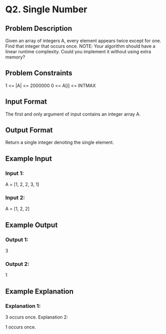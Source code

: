 # Q2. Single Number

## Problem Description
Given an array of integers A, every element appears twice except for one. Find that integer that occurs once.
NOTE: Your algorithm should have a linear runtime complexity. Could you implement it without using extra memory?



## Problem Constraints
1 <= |A| <= 2000000
0 <= A[i] <= INTMAX

## Input Format
The first and only argument of input contains an integer array A.

## Output Format
Return a single integer denoting the single element.

## Example Input
### Input 1:
A = [1, 2, 2, 3, 1]
### Input 2:
A = [1, 2, 2]


## Example Output
### Output 1:
3

### Output 2:
1

## Example Explanation
### Explanation 1:
3 occurs once.
Explanation 2:

1 occurs once.
